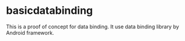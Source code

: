 # basicdatabinding
This is a proof of concept for data binding. It use data binding library by Android framework.
